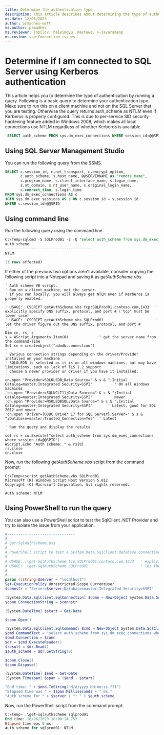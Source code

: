 ```yaml
---
title: Determine the authentication type
description: This article describes about determining the type of authentication. 
ms.date: 12/05/2023
author: prmadhes-msft
ms.author: prmadhes
ms.reviewer: jopilov, haiyingyu, mastewa, v-jayaramanp
ms.custom: sap:Connection issues
---
```


# Determine if I am connected to SQL Server using Kerberos authentication

This article helps you to determine the type of authentication by running a query. Following is a basic query to determine your authentication type. Make sure to run this on a client machine and not on the SQL Server that you are testing. Otherwise the query returns auth_scheme as NTLM even if Kerberos is properly configured. This is due to per-service SID security hardening feature added in Windows 2008, which makes all local connections use NTLM regardless of whether Kerberos is available.

 ```sql
  SELECT auth_scheme FROM sys.dm_exec_connections WHERE session_id=@@SPID
 ```

## Using SQL Server Management Studio

You can run the following query from the SSMS.

```sql
SELECT c.session_id, c.net_transport, c.encrypt_option,
       c.auth_scheme, s.host_name, @@SERVERNAME as "remote_name",
       s.program_name, s.client_interface_name, s.login_name,
       s.nt_domain, s.nt_user_name, s.original_login_name,
       c.connect_time, s.login_time
FROM sys.dm_exec_connections AS c
JOIN sys.dm_exec_sessions AS s ON c.session_id = s.session_id
WHERE c.session_id=@@SPID
```

## Using command line

Run the following query using the command line.

```sql
C:\Temp>sqlcmd -S SQLProd01 -E -Q "select auth_scheme from sys.dm_exec_connections where session_id=@@SPID"
auth_scheme
----------------------------------------
NTLM

(1 rows affected)
```

If either of the previous two options aren't available, consider copying the following script into a Notepad and saving it as *getAuthScheme.vbs*.

```vbs
' Auth scheme VB script.
' Run on a client machine, not the server.
' If you run locally, you will always get NTLM even if Kerberos is properly enabled.
'
' USAGE:  CSCRIPT getAuthScheme.vbs tcp:SQLProd01.contoso.com,1433   ' explicitly specify DNS suffix, protocol, and port # ('tcp' must be lower case)
' USAGE:  CSCRIPT getAuthScheme.vbs SQLProd01                        ' let the driver figure out the DNS suffix, protocol, and port #
'
Dim cn, rs, s
s = WScript.Arguments.Item(0)              ' get the server name from the command-line
Set cn = createobject("adodb.connection")
'
' Various connection strings depending on the driver/Provider installed on your machine
' SQLOLEDB is selected as it is on all windows machines, but may have limitations, such as lack of TLS 1.2 support
' Choose a newer provider or driver if you have it installed.
'
cn.open "Provider=SQLOLEDB;Data Source=" & s & ";Initial Catalog=master;Integrated Security=SSPI"          ' On all Windows machines
'cn.open "Provider=SQLNCLI11;Data Source=" & s & ";Initial Catalog=master;Integrated Security=SSPI"        ' Newer
'cn.open "Provider=MSOLEDBSQL;Data Source=" & s & ";Initial Catalog=master;Integrated Security=SSPI"       ' Latest, good for SQL 2012 and newer
'cn.open "Driver={ODBC Driver 17 for SQL Server};Server=" & s & ";Database=master;Trusted_Connection=Yes"  ' Latest
'
' Run the query and display the results
'
set rs = cn.Execute("select auth_scheme from sys.dm_exec_connections where session_id=@@SPID")
WScript.Echo "Auth scheme: " & rs(0)
rs.close
cn.close
```

Now, run the following *getAuthScheme.vbs* script from the command prompt:

```vbs
C:\Temp>cscript getAuthScheme.vbs SQLProd01
Microsoft (R) Windows Script Host Version 5.812
Copyright (C) Microsoft Corporation. All rights reserved.

Auth scheme: NTLM
```

## Using PowerShell to run the query

You can also use a PowerShell script to test the SqlClient .NET Provider and try to isolate the issue from your application.

```powershell
#-------------------------------
#
# get-SqlAuthScheme.ps1
#
# PowerShell script to test a System.Data.SqlClient database connection
#
# USAGE: .\get-SqlAuthScheme tcp:SQLProd01.contoso.com,1433   ' explicitly specify DNS suffix, protocol, and port # ('tcp' must be lower case)
# USAGE: .\get-SqlAuthScheme SQLProd01                        ' let the driver figure out the DNS suffix, protocol, and port #
#
#-------------------------------
param ([string]$server = "localhost")
Set-ExecutionPolicy Unrestricted-Scope CurrentUser
$connstr = "Server=$server;Database=master;Integrated Security=SSPI"

[System.Data.SqlClient.SqlConnection] $conn = New-Object System.Data.SqlClient.SqlConnection
$conn.ConnectionString = $connstr

[System.DateTime] $start = Get-Date

$conn.Open()

[System.Data.SqlClient.SqlCommand] $cmd = New-Object System.Data.SqlClient.SqlCommand
$cmd.CommandText = "select auth_scheme from sys.dm_exec_connections where session_id=@@spid"
$cmd.Connection = $conn
$dr = $cmd.ExecuteReader()
$result = $dr.Read()
$auth_scheme = $dr.GetString(0)

$conn.Close()
$conn.Dispose()

[System.DateTime] $end = Get-Date
[System.Timespan] $span = ($end - $start)

"End time: " + $end.ToString("M/d/yyyy HH:mm:ss.fff")
"Elapsed time was " + $span.Milliseconds + " ms."
"Auth scheme for " + $server + ": " + $auth_scheme
```

Now, run the PowerShell script from the command prompt:

```powershell
C:\temp> .\get-sqlauthscheme sqlprod01
End time: 10/26/2020 18:00:24.753
Elapsed time was 0 ms.
Auth scheme for sqlprod01: NTLM
```
